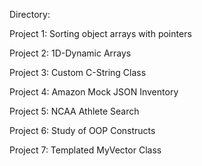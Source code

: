 Directory:

Project 1: Sorting object arrays with pointers

Project 2: 1D-Dynamic Arrays 

Project 3: Custom C-String Class

Project 4: Amazon Mock JSON Inventory

Project 5: NCAA Athlete Search

Project 6: Study of OOP Constructs 

Project 7: Templated MyVector Class
